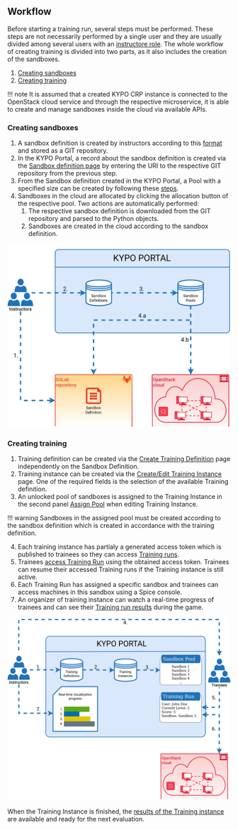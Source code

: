 ## Workflow
Before starting a training run, several steps must be performed. These steps are not necessarily performed by a single user and they are usually divided among several users with an [instructore role](../../operation-guide/users-and-groups/roles/). The whole workflow of creating training is divided into two parts, as it also includes the creation of the sandboxes. 

1. [Creating sandboxes](#creating-sandboxes)
2. [Creating training](#creating-training)

!!! note
    It is assumed that a created KYPO CRP instance is connected to the OpenStack cloud service and through the respective microservice, it is able to create and manage sandboxes inside the cloud via available APIs.


### Creating sandboxes
1. A sandbox definition is created by instructors according to this [format](../../operation-guide/sandboxes/sandbox-definition) and stored as a GIT repository. 
2. In the KYPO Portal, a record about the sandbox definition is created via the [Sandbox definition page](../../user-guide/sandbox-agenda/sandbox-definition/) by entering the URI to the respective GIT repository from the previous step.
3. From the Sandbox definition created in the KYPO Portal, a Pool with a specified size can be created by following these [steps](../../user-guide/sandbox-agenda/pool/#create-pool). 
4. Sandboxes in the cloud are allocated by clicking the allocation button of the respective pool. Two actions are automatically performed:
    1. The respective sandbox definition is downloaded from the GIT repository and parsed to the Python objects. 
    2. Sandboxes are created in the cloud according to the sandbox definition. 

![KYPO-workflow-sandboxes](../img/basic-concepts/KYPO-workflow-sandboxes.png)

### Creating training
1. Training definition can be created via the [Create Training Definition](../../user-guide/training-agenda/training-definition/#add-a-new-definition) page independently on the Sandbox Definition.
2. Training instance can be created via the [Create/Edit Training Instance](../../user-guide/training-agenda/training-instance/#createedit-training-instance) page. One of the required fields is the selection of the available Training definition. 
3. An unlocked pool of sandboxes is assigned to the Training Instance in the second panel [Assign Pool](../../user-guide/training-agenda/training-instance/#2-assign-pool) when editing Training Instance.

!!! warning
    Sandboxes in the assigned pool must be created according to the sandbox definition which is created in accordance with the training definition. 

4. Each training instance has partialy a generated access token which is published to trainees so they can access [Training runs](../../user-guide/training-agenda/training-run/#training-run). 
5. Trainees [access Training Run](../../user-guide/training-agenda/training-run/#1-access-training) using the obtained access token. Trainees can resume their accessed Training runs if the Training instance is still active.
5. Each Training Run has assigned a specific sandbox and trainees can access machines in this sandbox using a Spice console.
6. An organizer of training instance can watch a real-time progress of trainees and can see their [Training run results](../../user-guide/training-agenda/training-instance/#results-of-training-instance) during the game. 



![KYPO-workflow-trainings](../img/basic-concepts/KYPO-workflow-trainings.png)


When the Training Instance is finished, the [results of the Training instance](../../user-guide/training-agenda/training-run/#training-run-results) are available and ready for the next evaluation.
